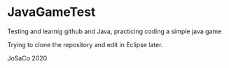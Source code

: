 # JavaGameTest
Testing and learnig github and Java, practicing coding a simple java game

Trying to clone the repository and edit in Eclipse later.

JoSaCo 2020
